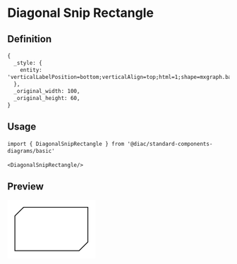 # Diagonal Snip Rectangle

## Definition

```
{
  _style: { 
    entity: 'verticalLabelPosition=bottom;verticalAlign=top;html=1;shape=mxgraph.basic.diag_snip_rect;dx=6;whiteSpace=wrap;',
  },
  _original_width: 100,
  _original_height: 60,
}
```

## Usage

```
import { DiagonalSnipRectangle } from '@diac/standard-components-diagrams/basic'

<DiagonalSnipRectangle/>
```

## Preview

<img src="./diagonal-snip-rectangle.png" width="200"/>
